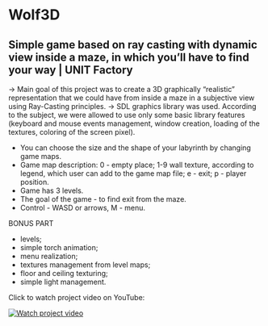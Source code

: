 # Wolf3D
Simple game based on ray casting with dynamic view inside a maze, in which you’ll have to find your way | UNIT Factory
----------------------------------------------------------------------------------------------------------------------
-> Main goal of this project was to create a 3D graphically “realistic” representation that we could have from inside a maze in a subjective view using Ray-Casting principles.
-> SDL graphics library was used. According to the subject, we were allowed to use only some basic library features (keyboard and mouse events management, window creation, loading of the textures, coloring of the screen pixel).

- You can choose the size and the shape of your labyrinth by changing game maps.
- Game map description: 0 - empty place; 1-9 wall texture, according to legend, which user can add to the game map file; e - exit; p - player position.
- Game has 3 levels.
- The goal of the game - to find exit from the maze.
- Control - WASD or arrows, M - menu.

BONUS PART
- levels;
- simple torch animation;
- menu realization;
- textures management from level maps;
- floor and ceiling texturing;
- simple light management.
 
 Click to watch project video on YouTube:
 
[![Watch project video](https://i.imgflip.com/2stqpw.gif)](https://www.youtube.com/watch?v=PiSULjeYTfo)
